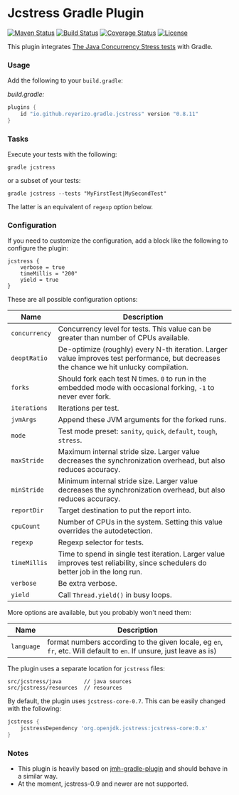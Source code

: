 # Jcstress Gradle Plugin

[![Maven Status](https://maven-badges.herokuapp.com/maven-central/io.github.reyerizo.gradle/jcstress-gradle-plugin/badge.svg?style=flat)](https://mvnrepository.com/artifact/io.github.reyerizo.gradle/jcstress-gradle-plugin)
[![Build Status](https://github.com/reyerizo/jcstress-gradle-plugin/actions/workflows/gradle.yml/badge.svg)](https://github.com/reyerizo/jcstress-gradle-plugin/actions/workflows/gradle.yml)
[![Coverage Status](https://coveralls.io/repos/github/reyerizo/jcstress-gradle-plugin/badge.svg?branch=master)](https://coveralls.io/github/reyerizo/jcstress-gradle-plugin?branch=master)
[![License](https://img.shields.io/badge/License-Apache%202.0-blue.svg)](https://opensource.org/licenses/Apache-2.0)

This plugin integrates [The Java Concurrency Stress tests](http://openjdk.java.net/projects/code-tools/jcstress) with Gradle.

### Usage

Add the following to your `build.gradle`:

_build.gradle:_
```groovy
plugins {
    id "io.github.reyerizo.gradle.jcstress" version "0.8.11"
}
```
### Tasks

Execute your tests with the following:

```
gradle jcstress
```

or a subset of your tests:

```
gradle jcstress --tests "MyFirstTest|MySecondTest"
```

The latter is an equivalent of `regexp` option below.

### Configuration

If you need to customize the configuration, add a block like the following to configure the plugin:

```
jcstress {
    verbose = true
    timeMillis = "200"
    yield = true
}
```

These are all possible configuration options:

| Name | Description |
| --- | --- |
| `concurrency` | Concurrency level for tests. This value can be greater than number of CPUs available. |
| `deoptRatio` | De-optimize (roughly) every N-th iteration. Larger value improves test performance, but decreases the chance we hit unlucky compilation. |
| `forks` | Should fork each test N times. `0` to run in the embedded mode with occasional forking, `-1` to never ever fork. |
| `iterations`   | Iterations per test. |
| `jvmArgs`   | Append these JVM arguments for the forked runs. |
| `mode`   | Test mode preset: `sanity`, `quick`, `default`, `tough`, `stress`. |
| `maxStride`   | Maximum internal stride size. Larger value decreases the synchronization overhead, but also reduces accuracy. |
| `minStride`   | Minimum internal stride size. Larger value decreases the synchronization overhead, but also reduces accuracy. |
| `reportDir`   | Target destination to put the report into. |
| `cpuCount`   | Number of CPUs in the system. Setting this value overrides the autodetection. |
| `regexp`   | Regexp selector for tests. |
| `timeMillis`   | Time to spend in single test iteration. Larger value improves test reliability, since schedulers do better job in the long run. |
| `verbose`   | Be extra verbose. |
| `yield`   | Call `Thread.yield()` in busy loops. |

More options are available, but you probably won't need them:

| Name | Description |
| --- | --- |
| `language` | format numbers according to the given locale, eg `en`, `fr`, etc. Will default to `en`. If unsure, just leave as is) |


The plugin uses a separate location for `jcstress` files:

```
src/jcstress/java       // java sources
src/jcstress/resources  // resources
```

By default, the plugin uses `jcstress-core-0.7`. This can be easily changed with the following:

```groovy
jcstress {
    jcstressDependency 'org.openjdk.jcstress:jcstress-core:0.x'
}
```

### Notes

- This plugin is heavily based on [jmh-gradle-plugin](https://github.com/melix/jmh-gradle-plugin) and should behave in a similar way.
- At the moment, jcstress-0.9 and newer are not supported.
